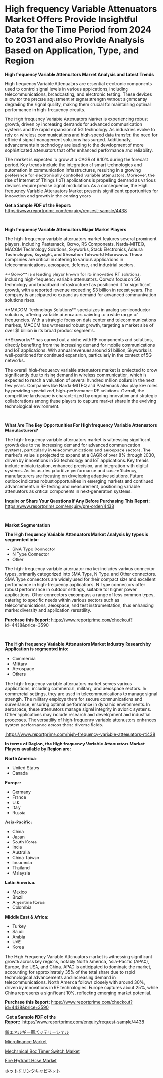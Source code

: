 <p><h1>High frequency Variable Attenuators Market Offers Provide Insightful Data for the Time Period from 2024 to 2031 and also Provide Analysis Based on Application, Type, and Region</h1></p><p><strong>High frequency Variable Attenuators Market Analysis and Latest Trends</strong></p>
<p><p>High frequency Variable Attenuators are essential electronic components used to control signal levels in various applications, including telecommunications, broadcasting, and electronic testing. These devices allow for the precise adjustment of signal strength without significantly degrading the signal quality, making them crucial for maintaining optimal performance in high-frequency circuits.</p><p>The High frequency Variable Attenuators Market is experiencing robust growth, driven by increasing demands for advanced communication systems and the rapid expansion of 5G technology. As industries evolve to rely on wireless communications and high-speed data transfer, the need for efficient signal management solutions has surged. Additionally, advancements in technology are leading to the development of more sophisticated attenuators that offer enhanced performance and reliability.</p><p>The market is expected to grow at a CAGR of 9.10% during the forecast period. Key trends include the integration of smart technologies and automation in communication infrastructures, resulting in a growing preference for electronically controlled variable attenuators. Moreover, the rise of Internet of Things (IoT) applications is propelling demand as various devices require precise signal modulation. As a consequence, the High frequency Variable Attenuators Market presents significant opportunities for innovation and growth in the coming years.</p></p>
<p><strong>Get a Sample PDF of the Report:&nbsp;</strong> <a href="https://www.reportprime.com/enquiry/request-sample/4438">https://www.reportprime.com/enquiry/request-sample/4438</a></p>
<p>&nbsp;</p>
<p><strong>High frequency Variable Attenuators Major Market Players</strong></p>
<p><p>The high-frequency variable attenuators market features several prominent players, including Pasternack, Qorvo, RS Components, Narda-MITEQ, MACOM Technology Solutions, Skyworks, Stack Electronics, Adaura Technologies, Keysight, and Shenzhen Teleworld Microwave. These companies are critical in catering to various applications in telecommunications, aerospace, defense, and industrial sectors.</p><p>**Qorvo** is a leading player known for its innovative RF solutions, including high-frequency variable attenuators. Qorvo’s focus on 5G technology and broadband infrastructure has positioned it for significant growth, with a reported revenue exceeding $3 billion in recent years. The company is anticipated to expand as demand for advanced communication solutions rises.</p><p>**MACOM Technology Solutions** specializes in analog semiconductor solutions, offering variable attenuators catering to a wide range of frequencies. With a strategic focus on data center and telecommunications markets, MACOM has witnessed robust growth, targeting a market size of over $1 billion in its broad product segments. </p><p>**Skyworks** has carved out a niche with RF components and solutions, directly benefiting from the increasing demand for mobile communications and IoT applications. With annual revenues around $1 billion, Skyworks is well-positioned for continued expansion, particularly in the context of 5G networks.</p><p>The overall high-frequency variable attenuators market is projected to grow significantly due to rising demand in wireless communication, which is expected to reach a valuation of several hundred million dollars in the next few years. Companies like Narda-MITEQ and Pasternack also play key roles by providing specialized, high-performance RF solutions. Overall, the competitive landscape is characterized by ongoing innovation and strategic collaborations among these players to capture market share in the evolving technological environment.</p></p>
<p>&nbsp;</p>
<p><strong>What Are The Key Opportunities For High frequency Variable Attenuators Manufacturers?</strong></p>
<p><p>The high-frequency variable attenuators market is witnessing significant growth due to the increasing demand for advanced communication systems, particularly in telecommunications and aerospace sectors. The market's value is projected to expand at a CAGR of over 8% through 2030, driven by innovations in 5G technology and IoT applications. Key trends include miniaturization, enhanced precision, and integration with digital systems. As industries prioritize performance and cost-efficiency, manufacturers are focusing on developing adaptive solutions. Future outlook indicates robust opportunities in emerging markets and continued advancements in RF testing and measurement, positioning variable attenuators as critical components in next-generation systems.</p></p>
<p><strong>Inquire or Share Your Questions If Any Before Purchasing This Report:</strong> <a href="https://www.reportprime.com/enquiry/pre-order/4438">https://www.reportprime.com/enquiry/pre-order/4438</a></p>
<p>&nbsp;</p>
<p><strong>Market Segmentation</strong></p>
<p><strong>The High frequency Variable Attenuators Market Analysis by types is segmented into:</strong></p>
<p><ul><li>SMA Type Connector</li><li>N Type Connector</li><li>Other</li></ul></p>
<p><p>The high-frequency variable attenuator market includes various connector types, primarily categorized into SMA Type, N Type, and Other connectors. SMA Type connectors are widely used for their compact size and excellent performance in high-frequency applications. N Type connectors offer robust performance in outdoor settings, suitable for higher power applications. Other connectors encompass a range of less common types, catering to specific needs within various sectors such as telecommunications, aerospace, and test instrumentation, thus enhancing market diversity and application versatility.</p></p>
<p><strong>Purchase this Report:&nbsp;</strong><a href="https://www.reportprime.com/checkout?id=4438&price=3590">https://www.reportprime.com/checkout?id=4438&price=3590</a></p>
<p>&nbsp;</p>
<p><strong>The High frequency Variable Attenuators Market Industry Research by Application is segmented into:</strong></p>
<p><ul><li>Commercial</li><li>Military</li><li>Aerospace</li><li>Others</li></ul></p>
<p><p>The high-frequency variable attenuators market serves various applications, including commercial, military, and aerospace sectors. In commercial settings, they are used in telecommunications to manage signal strength. The military employs them for secure communications and surveillance, ensuring optimal performance in dynamic environments. In aerospace, these attenuators manage signal integrity in avionic systems. Other applications may include research and development and industrial processes. The versatility of high-frequency variable attenuators enhances system performance across these diverse fields.</p></p>
<p><a href="https://www.reportprime.com/high-frequency-variable-attenuators-r4438">&nbsp;https://www.reportprime.com/high-frequency-variable-attenuators-r4438</a></p>
<p><strong>In terms of Region, the High frequency Variable Attenuators Market Players available by Region are:</strong></p>
<p>
    <p> <strong> North America: </strong>
        <ul>
            <li>United States</li>
            <li>Canada</li>
        </ul>
        </p> 
    <p> <strong> Europe: </strong>
        <ul>
            <li>Germany</li>
            <li>France</li>
            <li>U.K.</li>
            <li>Italy</li>
            <li>Russia</li>
        </ul>
        </p> 
    <p> <strong> Asia-Pacific: </strong>
        <ul>
            <li>China</li>
            <li>Japan</li>
            <li>South Korea</li>
            <li>India</li>
            <li>Australia</li>
            <li>China Taiwan</li>
            <li>Indonesia</li>
            <li>Thailand</li>
            <li>Malaysia</li>
        </ul>
        </p> 
    <p> <strong> Latin America: </strong>
        <ul>
            <li>Mexico</li>
            <li>Brazil</li>
            <li>Argentina Korea</li>
            <li>Colombia</li>
        </ul>
        </p> 
    <p> <strong> Middle East & Africa: </strong>
        <ul>
            <li>Turkey</li>
            <li>Saudi</li>
            <li>Arabia</li>
            <li>UAE</li>
            <li>Korea</li>
        </ul>
    </p>
    </p>
<p><p>The High Frequency Variable Attenuators market is witnessing significant growth across key regions, notably North America, Asia-Pacific (APAC), Europe, the USA, and China. APAC is anticipated to dominate the market, accounting for approximately 35% of the total share due to rapid technological advancements and increasing demand in telecommunications. North America follows closely with around 30%, driven by innovations in RF technologies. Europe captures about 25%, while China represents a significant 10%, reflecting emerging market potential.</p></p>
<p><strong>Purchase this Report: </strong><a href="https://www.reportprime.com/checkout?id=4438&price=3590">https://www.reportprime.com/checkout?id=4438&price=3590</a></p>
<p>&nbsp;<strong>Get a Sample PDF of the Report:&nbsp;&nbsp;</strong><a href="https://www.reportprime.com/enquiry/request-sample/4438">https://www.reportprime.com/enquiry/request-sample/4438</a></p>
<p><strong></strong></p>
<p><p><a href="https://medium.com/@davidowell8/new-energy-vehicle-battery-shell-market-%E3%81%AF-%E3%82%B3%E3%82%B9%E3%83%88%E7%AE%A1%E7%90%86%E3%81%A8%E5%8A%B9%E7%8E%87%E5%90%91%E4%B8%8A%E3%82%92%E5%84%AA%E5%85%88%E3%81%97%E3%81%BE%E3%81%99-%E3%81%95%E3%82%89%E3%81%AB-%E5%A0%B1%E5%91%8A%E6%9B%B8%E3%81%AF%E5%B8%82%E5%A0%B4%E3%81%AE%E9%9C%80%E8%A6%81%E9%9D%A2%E3%81%A8%E4%BE%9B%E7%B5%A6%E9%9D%A2%E3%81%AE%E4%B8%A1%E6%96%B9%E3%82%92%E3%82%AB%E3%83%90%E3%83%BC%E3%81%97%E3%81%A6%E3%81%84%E3%81%BE%E3%81%99-new-a3950149a646?postPublishedType=initial">新エネルギー車バッテリーシェル</a></p><p><a href="https://www.linkedin.com/pulse/exploring-microfinance-market-dynamics-global-trends-future-i1ave?trackingId=mbtuLI5%2BSvyvf4Jla3ng%2Bg%3D%3D">Microfinance Market</a></p><p><a href="https://github.com/BellAuer/Market-Research-Report-List-1/blob/main/mechanical-box-timer-switch-market.md">Mechanical Box Timer Switch Market</a></p><p><a href="https://issuu.com/reportprime-2/docs/fire-hydrant-hose-market-size-2030._793864e78c9b5e">Fire Hydrant Hose Market</a></p><p><a href="https://medium.com/@davidowell8/hot-drink-cabinet-market-%E3%81%AF-%E3%82%B3%E3%82%B9%E3%83%88%E7%AE%A1%E7%90%86%E3%81%A8%E5%8A%B9%E7%8E%87%E5%90%91%E4%B8%8A%E3%82%92%E5%84%AA%E5%85%88%E3%81%97%E3%81%BE%E3%81%99-%E3%81%95%E3%82%89%E3%81%AB-%E5%A0%B1%E5%91%8A%E6%9B%B8%E3%81%AF%E5%B8%82%E5%A0%B4%E3%81%AE%E9%9C%80%E8%A6%81%E9%9D%A2%E3%81%A8%E4%BE%9B%E7%B5%A6%E9%9D%A2%E3%81%AE%E4%B8%A1%E6%96%B9%E3%82%92%E3%82%AB%E3%83%90%E3%83%BC%E3%81%97%E3%81%A6%E3%81%84%E3%81%BE%E3%81%99-hot-drink-cabinet-%E5%B8%82%E5%A0%B4%E3%81%AF-ea0c0ad8b47a">ホットドリンクキャビネット</a></p></p>
